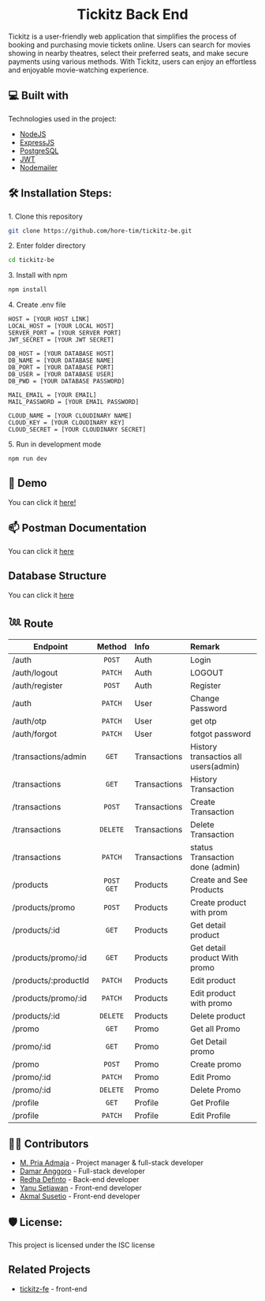 <h1 id="title" align="center">Tickitz Back End</h1>


Tickitz is a user-friendly web application that simplifies the process of booking and purchasing movie tickets online. Users can search for movies showing in nearby theatres, select their preferred seats, and make secure payments using various methods. With Tickitz, users can enjoy an effortless and enjoyable movie-watching experience.

<h2>💻 Built with</h2>

Technologies used in the project:

*   [NodeJS](https://nodejs.org/)
*   [ExpressJS](https://expressjs.com/)
*   [PostgreSQL](https://www.postgresql.org/)
*   [JWT](https://github.com/auth0/express-jwt)
*   [Nodemailer](https://nodemailer.com/)

<h2>🛠️ Installation Steps:</h2>

<p>1. Clone this repository</p>

```bash
git clone https://github.com/hore-tim/tickitz-be.git
```

<p>2. Enter folder directory</p>

```bash
cd tickitz-be
```

<p>3. Install with npm</p>

```bash
npm install
```

<p>4. Create .env file</p>

```env
HOST = [YOUR HOST LINK]
LOCAL_HOST = [YOUR LOCAL HOST]
SERVER_PORT = [YOUR SERVER PORT]
JWT_SECRET = [YOUR JWT SECRET]

DB_HOST = [YOUR DATABASE HOST]
DB_NAME = [YOUR DATABASE NAME]
DB_PORT = [YOUR DATABASE PORT]
DB_USER = [YOUR DATABASE USER]
DB_PWD = [YOUR DATABASE PASSWORD]

MAIL_EMAIL = [YOUR EMAIL]
MAIL_PASSWORD = [YOUR EMAIL PASSWORD]

CLOUD_NAME = [YOUR CLOUDINARY NAME]
CLOUD_KEY = [YOUR CLOUDINARY KEY]
CLOUD_SECRET = [YOUR CLOUDINARY SECRET]
```

<p>5. Run in development mode</p>

```bash
npm run dev
```

<h2>🚀 Demo</h2>

You can click it [here!](https://tickitz-be.vercel.app/)

<h2>📫 Postman Documentation</h2>

You can click it [here](https://documenter.getpostman.com/view/26776035/2s93m8xf4j)

<h2>Database Structure</h2>

You can click it [here](https://dbdiagram.io/d/644d3f5edca9fb07c4408259)

## 𓆙 Route

| Endpoint             |    Method    | Info         | Remark                               |
| -------------------- | :----------: | :----------- | :----------------------------------- |
| /auth                |    `POST`    | Auth         | Login                                |
| /auth/logout         |   `PATCH`    | Auth         | LOGOUT                               |
| /auth/register       |    `POST`    | Auth         | Register                             |
| /auth                |   `PATCH`    | User         | Change Password                      |
| /auth/otp            |   `PATCH`    | User         | get otp                              |
| /auth/forgot         |   `PATCH`    | User         | fotgot password                      |
| /transactions/admin  |    `GET`     | Transactions | History transactios all users(admin) |
| /transactions        |    `GET`     | Transactions | History Transaction                  |
| /transactions        |    `POST`    | Transactions | Create Transaction                   |
| /transactions        |   `DELETE`   | Transactions | Delete Transaction                   |
| /transactions        |   `PATCH`    | Transactions | status Transaction done (admin)      |
| /products            | `POST` `GET` | Products     | Create and See Products              |
| /products/promo      |    `POST`    | Products     | Create product with prom             |
| /products/:id        |    `GET`     | Products     | Get detail product                   |
| /products/promo/:id  |    `GET`     | Products     | Get detail product With promo        |
| /products/:productId |   `PATCH`    | Products     | Edit product                         |
| /products/promo/:id  |   `PATCH`    | Products     | Edit product with promo              |
| /products/:id        |   `DELETE`   | Products     | Delete product                       |
| /promo               |    `GET`     | Promo        | Get all Promo                        |
| /promo/:id           |    `GET`     | Promo        | Get Detail promo                     |
| /promo               |    `POST`    | Promo        | Create promo                         |
| /promo/:id           |   `PATCH`    | Promo        | Edit Promo                           |
| /promo/:id           |   `DELETE`   | Promo        | Delete Promo                         |
| /profile             |    `GET`     | Profile      | Get Profile                          |
| /profile             |   `PATCH`    | Profile      | Edit Profile                         |

<h2>👨‍💻 Contributors</h2>

*   [M. Pria Admaja](https://github.com/priaadmaja) - Project manager & full-stack developer
*   [Damar Anggoro](https://github.com/marrdamar) - Full-stack developer
*   [Redha Definto](https://github.com/redhadefinto) - Back-end developer
*   [Yanu Setiawan](https://github.com/yanu-setiawan) - Front-end developer
*   [Akmal Susetio](https://github.com/wyakaga) - Front-end developer

<h2>🛡️ License:</h2>

This project is licensed under the ISC license

<h2>Related Projects</h2>

* [tickitz-fe](https://github.com/hore-tim/tickitz-fe) - front-end
